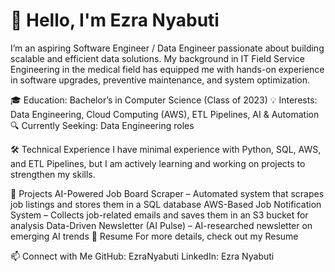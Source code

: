 # 👋 **Hello, I'm Ezra Nyabuti**

I’m an aspiring Software Engineer / Data Engineer passionate about building scalable and efficient data solutions. My background in IT Field Service Engineering in the medical field has equipped me with hands-on experience in software upgrades, preventive maintenance, and system optimization.

🎓 Education: Bachelor’s in Computer Science (Class of 2023)
💡 Interests: Data Engineering, Cloud Computing (AWS), ETL Pipelines, AI & Automation
🔍 Currently Seeking: Data Engineering roles

🛠️ Technical Experience
I have minimal experience with Python, SQL, AWS, and ETL Pipelines, but I am actively learning and working on projects to strengthen my skills.

📂 Projects
AI-Powered Job Board Scraper – Automated system that scrapes job listings and stores them in a SQL database
AWS-Based Job Notification System – Collects job-related emails and saves them in an S3 bucket for analysis
Data-Driven Newsletter (AI Pulse) – AI-researched newsletter on emerging AI trends
📄 Resume
For more details, check out my Resume

📫 Connect with Me
GitHub: EzraNyabuti
LinkedIn: Ezra Nyabuti


<!---
enyabuti/enyabuti is a ✨ special ✨ repository because its `README.md` (this file) appears on your GitHub profile.
You can click the Preview link to take a look at your changes.
--->
